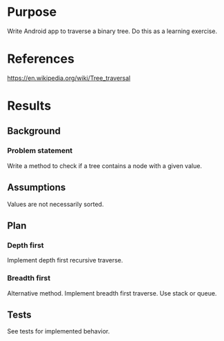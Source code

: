 # Purpose
Write Android app to traverse a binary tree.
Do this as a learning exercise.

# References
<https://en.wikipedia.org/wiki/Tree_traversal>

# Results

## Background

### Problem statement
Write a method to check if a tree contains a node with a given value.

## Assumptions
Values are not necessarily sorted.

## Plan

### Depth first
Implement depth first recursive traverse.

### Breadth first
Alternative method. Implement breadth first traverse.
Use stack or queue.

## Tests
See tests for implemented behavior.
